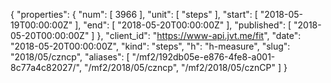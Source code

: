 {
  "properties": {
    "num": [
      3966
    ],
    "unit": [
      "steps"
    ],
    "start": [
      "2018-05-19T00:00:00Z"
    ],
    "end": [
      "2018-05-20T00:00:00Z"
    ],
    "published": [
      "2018-05-20T00:00:00Z"
    ]
  },
  "client_id": "https://www-api.jvt.me/fit",
  "date": "2018-05-20T00:00:00Z",
  "kind": "steps",
  "h": "h-measure",
  "slug": "2018/05/czncp",
  "aliases": [
    "/mf2/192db05e-e876-4fe8-a001-8c77a4c82027/",
    "/mf2/2018/05/czncp",
    "/mf2/2018/05/cznCP"
  ]
}
